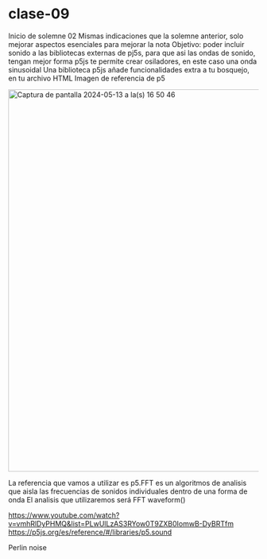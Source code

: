 # clase-09
Inicio de solemne 02
Mismas indicaciones que la solemne anterior, solo mejorar aspectos esenciales para mejorar la nota
Objetivo: poder incluir sonido a las bibliotecas externas de pj5s, para que asi las ondas de sonido, tengan mejor forma 
p5js te permite crear osiladores, en este caso una onda sinusoidal
Una biblioteca  p5js añade funcionalidades extra a tu bosquejo, en tu archivo HTML 
Imagen de referencia de p5

<img width="768" alt="Captura de pantalla 2024-05-13 a la(s) 16 50 46" src="https://github.com/isabellagutierrezm/dis9034-2024-1/assets/163045412/f8d46075-a809-4936-8456-df38201b44e0">

La referencia que vamos a utilizar es p5.FFT es un algoritmos de analisis que aisla las frecuencias de sonidos individuales dentro de una forma de onda 
El analisis que utilizaremos será FFT waveform()



https://www.youtube.com/watch?v=vmhRlDyPHMQ&list=PLwUlLzAS3RYow0T9ZXB0IomwB-DyBRTfm
https://p5js.org/es/reference/#/libraries/p5.sound



Perlin noise
